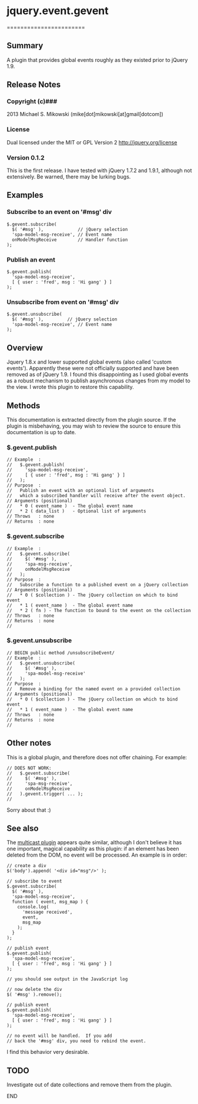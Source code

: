 # jquery.event.gevent #
=======================

## Summary ##
A plugin that provides global events roughly as they existed prior
to jQuery 1.9.

## Release Notes ##

### Copyright (c)###
2013 Michael S. Mikowski (mike[dot]mikowski[at]gmail[dotcom])

### License ###
Dual licensed under the MIT or GPL Version 2
http://jquery.org/license

### Version 0.1.2 ###
This is the first release.
I have tested with jQuery 1.7.2 and 1.9.1, although
not extensively.  Be warned, there may be lurking bugs.


## Examples ##

### Subscribe to an event on '#msg' div ###
    $.gevent.subscribe(
      $( '#msg' ),             // jQuery selection
      'spa-model-msg-receive', // Event name
      onModelMsgReceive        // Handler function
    );


### Publish an event ###
    $.gevent.publish(
      'spa-model-msg-receive',
      [ { user : 'fred', msg : 'Hi gang' } ]
    );

### Unsubscribe from event on '#msg' div ###
    $.gevent.unsubscribe(
      $( '#msg' ),         // jQuery selection
      'spa-model-msg-receive', // Event name
    );

## Overview ##

Jquery 1.8.x and lower supported global events (also called
'custom events'). Apparently these were not officially supported
and have been removed as of jQuery 1.9. I found this disappointing
as I used global events as a robust mechanism to publish asynchronous
changes from my model to the view. I wrote this plugin to restore
this capability.


## Methods ##

This documentation is extracted directly from the plugin source.
If the plugin is misbehaving, you may wish to review the source
to ensure this documentation is up to date.

### $.gevent.publish ###

    // Example  :
    //   $.gevent.publish(
    //     'spa-model-msg-receive',
    //     [ { user : 'fred', msg : 'Hi gang' } ]
    //   );
    // Purpose  :
    //   Publish an event with an optional list of arguments
    //   which a subscribed handler will receive after the event object.
    // Arguments (positional)
    //   * 0 ( event_name )  - The global event name
    //   * 2 ( data_list )   - Optional list of arguments
    // Throws   : none
    // Returns  : none

### $.gevent.subscribe ###

    // Example  :
    //   $.gevent.subscribe(
    //     $( '#msg' ),
    //     'spa-msg-receive',
    //     onModelMsgReceive
    //   );
    // Purpose  :
    //   Subscribe a function to a published event on a jQuery collection
    // Arguments (positional)
    //   * 0 ( $collection ) - The jQuery collection on which to bind event
    //   * 1 ( event_name )  - The global event name
    //   * 2 ( fn ) - The function to bound to the event on the collection
    // Throws   : none
    // Returns  : none
    //

### $.gevent.unsubscribe ###

    // BEGIN public method /unsubscribeEvent/
    // Example  :
    //   $.gevent.unsubscribe(
    //     $( '#msg' ),
    //     'spa-model-msg-receive'
    //   );
    // Purpose  :
    //   Remove a binding for the named event on a provided collection
    // Arguments (positional)
    //   * 0 ( $collection ) - The jQuery collection on which to bind event
    //   * 1 ( event_name )  - The global event name
    // Throws   : none
    // Returns  : none
    //

## Other notes ##

This is a global plugin, and therefore does not offer chaining. For example:

    // DOES NOT WORK:
    //   $.gevent.subscribe(
    //     $( '#msg' ),
    //     'spa-msg-receive',
    //     onModelMsgReceive
    //   ).gevent.trigger( ... );
    //

Sorry about that :)

## See also ##

The [multicast plugin](http://plugins.jquery.com/multicast/) appears
quite similar, although I don't believe it has one important, magical
capability as this plugin: if an element has been deleted from the 
DOM, no event will be processed.  An example is in order:

    // create a div 
    $('body').append( '<div id="msg"/>' );

    // subscribe to event
    $.gevent.subscribe(
      $( '#msg' ),
      'spa-model-msg-receive',
      function ( event, msg_map ) {
        console.log(
          'message received',
          event,
          msg_map
        );
      }
    );

    // publish event
    $.gevent.publish(
      'spa-model-msg-receive',
      [ { user : 'fred', msg : 'Hi gang' } ]
    );

    // you should see output in the JavaScript log

    // now delete the div
    $( '#msg' ).remove();

    // publish event
    $.gevent.publish(
      'spa-model-msg-receive',
      [ { user : 'fred', msg : 'Hi gang' } ]
    );

    // no event will be handled.  If you add
    // back the '#msg' div, you need to rebind the event.

I find this behavior very desirable.


## TODO ##

Investigate out of date collections and remove them from the plugin.

END
